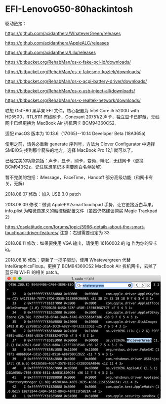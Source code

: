 # EFI-LenovoG50-80hackintosh
驱动链接：

https://github.com/acidanthera/WhateverGreen/releases

https://github.com/acidanthera/AppleALC/releases

https://github.com/acidanthera/Lilu/releases

https://bitbucket.org/RehabMan/os-x-fake-pci-id/downloads/

https://bitbucket.org/RehabMan/os-x-fakesmc-kozlek/downloads/

https://bitbucket.org/RehabMan/os-x-acpi-battery-driver/downloads/

https://bitbucket.org/RehabMan/os-x-usb-inject-all/downloads/

https://bitbucket.org/RehabMan/os-x-realtek-network/downloads/

联想 G50-80 黑苹果 EFI 文件。核心配置为 Intel Core i5 5200U with HD5500，RTL8111 有线网卡，Conexant 20751/2 声卡，独立显卡已屏蔽，无线网卡已经更换为 MacBook Air 拆机网卡 BCM94360CS2.

适配 macOS 版本为 10.13.6（17G65)--10.14 Developer Beta (18A365a)

使用之前，请务必重新 generate 序列号，方法为 Clover Configurator 中选择 SMBIOS-找到那个箭头的地方，选择 MacBook Pro 12,1 就可以了。

已经完美的功能包括：声卡，显卡，网卡，变频，睡眠，无线网卡（更换 BCM94352z，记住联想笔记本需要刷白名单破解）

暂不完美的包括：iMessage，FaceTime，Handoff 部分高级功能（和网卡有关，无解）

2018.08.07 修改：加入 USB 3.0 patch

2018.08.09 修改：微调 ApplePS2smarttouchpad 手势，让它更接近白苹果，info.plist 为略微自定义的触控板配置文件（虽然仍然建议购买 Magic Trackpad 2）

https://osxlatitude.com/forums/topic/5966-details-about-the-smart-touchpad-driver-features/
注意：右键需要设定为 33.

2018.08.11 修改：如果要使用 VGA 输出，请使用 16160002 的 ig 作为你的显卡 ig。

2018.08.18 修改：更新了一揽子驱动，使用 Whatevergreen 代替 IntelGraphicsFixup。更换了 BCM94360CS2 MacBook Air 拆机网卡，去掉了蓝牙和 Wi-Fi 的相关 patch。
![图片](https://github.com/sjxnwnqksnrlq/EFI-LenovoG50-80hackintosh/blob/master/images/image.png)
